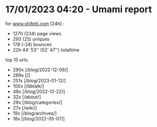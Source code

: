 # 17/01/2023 04:20 - Umami report
for www.shifeiti.com [24h] :

 - 1270 (234) page views
 - 293 (25) uniques
 - 178 (-24) bounces
 - 22h 44' 53'' (52' 47'') totaltime


top 10 urls:
 - 290x [/blog/2022-12-09/]
 - 289x [/]
 - 251x [/blog/2023-01-12/]
 - 100x [/bbtalk/]
 - 48x [/blog/2022-12-22/]
 - 32x [/about/]
 - 29x [/blog/categories/]
 - 27x [/wiki/]
 - 19x [/blog/archives/]
 - 18x [/blog/2022-05-07/]


